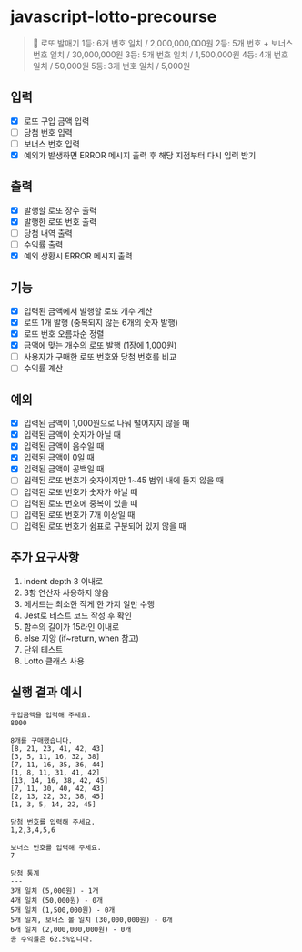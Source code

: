 # javascript-lotto-precourse

> 🎱 로또 발매기
1등: 6개 번호 일치 / 2,000,000,000원
2등: 5개 번호 + 보너스 번호 일치 / 30,000,000원
3등: 5개 번호 일치 / 1,500,000원
4등: 4개 번호 일치 / 50,000원
5등: 3개 번호 일치 / 5,000원

## 입력
- [x] 로또 구입 금액 입력
- [ ] 당첨 번호 입력
- [ ] 보너스 번호 입력
- [x] 예외가 발생하면 ERROR 메시지 출력 후 해당 지점부터 다시 입력 받기

## 출력
- [x] 발행할 로또 장수 출력
- [x] 발행한 로또 번호 출력
- [ ] 당첨 내역 출력
- [ ] 수익률 출력
- [x] 예외 상황시 ERROR 메시지 출력

## 기능
- [x] 입력된 금액에서 발행할 로또 개수 계산
- [x] 로또 1개 발행 (중복되지 않는 6개의 숫자 발행)
- [x] 로또 번호 오름차순 정렬
- [x] 금액에 맞는 개수의 로또 발행 (1장에 1,000원)
- [ ] 사용자가 구매한 로또 번호와 당첨 번호를 비교
- [ ] 수익률 계산

## 예외
- [x] 입력된 금액이 1,000원으로 나눠 떨어지지 않을 때
- [x] 입력된 금액이 숫자가 아닐 때
- [x] 입력된 금액이 음수일 때
- [x] 입력된 금액이 0일 때
- [x] 입력된 금액이 공백일 때
- [ ] 입력된 로또 번호가 숫자이지만 1~45 범위 내에 들지 않을 때
- [ ] 입력된 로또 번호가 숫자가 아닐 때
- [ ] 입력된 로또 번호에 중복이 있을 때
- [ ] 입력된 로또 번호가 7개 이상일 때
- [ ] 입력된 로또 번호가 쉼표로 구분되어 있지 않을 때

## 추가 요구사항
1. indent depth 3 이내로
2. 3항 연산자 사용하지 않음
3. 메서드는 최소한 작게 한 가지 일만 수행
4. Jest로 테스트 코드 작성 후 확인
5. 함수의 길이가 15라인 이내로
6. else 지양 (if~return, when 참고)
7. 단위 테스트
8. Lotto 클래스 사용

## 실행 결과 예시
```
구입금액을 입력해 주세요.
8000

8개를 구매했습니다.
[8, 21, 23, 41, 42, 43] 
[3, 5, 11, 16, 32, 38] 
[7, 11, 16, 35, 36, 44] 
[1, 8, 11, 31, 41, 42] 
[13, 14, 16, 38, 42, 45] 
[7, 11, 30, 40, 42, 43] 
[2, 13, 22, 32, 38, 45] 
[1, 3, 5, 14, 22, 45]

당첨 번호를 입력해 주세요.
1,2,3,4,5,6

보너스 번호를 입력해 주세요.
7

당첨 통계
---
3개 일치 (5,000원) - 1개
4개 일치 (50,000원) - 0개
5개 일치 (1,500,000원) - 0개
5개 일치, 보너스 볼 일치 (30,000,000원) - 0개
6개 일치 (2,000,000,000원) - 0개
총 수익률은 62.5%입니다.
```